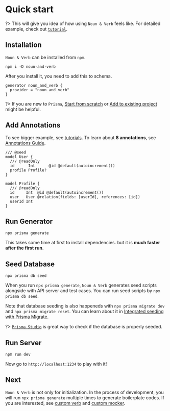 # Quick start

?> This will give you idea of how using `Noun & Verb` feels like. For detailed
example, check out [`tutorial`](getting-started/tutorials.md).

## Installation

`Noun & Verb` can be installed from `npm`.

```
npm i -D noun-and-verb
```

After you install it, you need to add this to schema.

```prisma
generator noun_and_verb {
  provider = "noun_and_verb"
}
```

?> If you are new to `Prisma`,
[Start from scratch](https://www.prisma.io/docs/getting-started/setup-prisma/start-from-scratch)
or
[Add to existing project](https://www.prisma.io/docs/getting-started/setup-prisma/add-to-existing-project)
might be helpful.

## Add Annotations

To see bigger example, see [tutorials](getting-started/tutorials.md). To learn
about **8 annotations**, see [Annotations Guide](guides/annotations.md).

```prisma
/// @seed
model User {
  /// @readOnly
  id      Int      @id @default(autoincrement())
  profile Profile?
}

model Profile {
  /// @readOnly
  id     Int  @id @default(autoincrement())
  user   User @relation(fields: [userId], references: [id])
  userId Int 
}
```

## Run Generator

```
npx prisma generate
```

This takes some time at first to install dependencies. but it is **much faster
after the first run.**

## Seed Database

```
npx prisma db seed
```

When you run `npx prisma generate`, `Noun & Verb` generates seed scripts
alongside with API server and test cases. You can run seed scripts by
`npx prisma db seed`.

Note that database seeding is also happeneds with `npx prisma migrate dev` and
`npx prisma migrate reset`. You can learn about it in
[Integrated seeding with Prisma Migrate](https://www.prisma.io/docs/guides/database/seed-database#integrated-seeding-with-prisma-migrate).

?> [`Prisma Studio`](https://www.prisma.io/studio) is great way to check if the
database is properly seeded.

## Run Server

```
npm run dev
```

Now go to `http://localhost:1234` to play with it!

## Next

`Noun & Verb` is not only for initialization. In the process of development, you
will run `npx prisma generate` multiple times to generate boilerplate codes. If
you are interested, see [custom verb](guides/custom-verb) and
[custom mocker](guides/custom-mocker).
